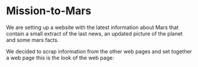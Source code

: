 # Mission-to-Mars

We are setting up a website with the latest information about Mars that contain a small extract of the last news,
an updated picture of the planet and some mars facts.

We decided to scrap information from the other web pages and set together a web page this is the look of the web page:
